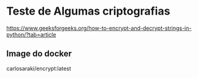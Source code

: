 # Teste de Algumas criptografias

https://www.geeksforgeeks.org/how-to-encrypt-and-decrypt-strings-in-python/?tab=article

## Image do docker
carlosaraki/encrypt:latest

